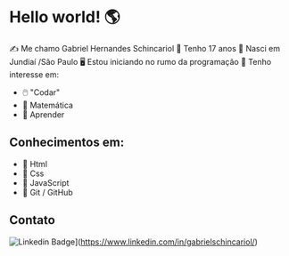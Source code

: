 # Hello world!  🌎
✍️ Me chamo Gabriel Hernandes Schincariol
📅 Tenho 17 anos
🌇 Nasci em Jundiaí /São Paulo
 🖥️ Estou iniciando no rumo da programação
 📌 Tenho interesse em: 
 - 🖱️ "Codar"
 - 🧮 Matemática
 - 📖 Aprender

## Conhecimentos em:

 - 🏁 Html
 - 🏁 Css
 - 🏁 JavaScript
 - 📁 Git / GitHub

## Contato

![Linkedin Badge](https://img.shields.io/badge/-Gabriel%20Schincariol-blue?style=flat-square&logo=Linkedin&logoColor=white&link=https://www.linkedin.com/in/gabrielschincariol/)](https://www.linkedin.com/in/gabrielschincariol/)
